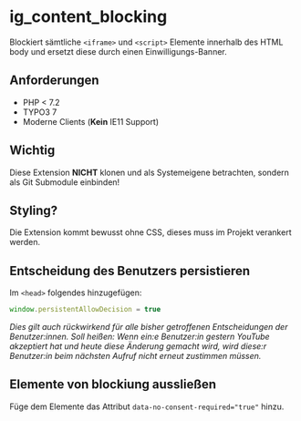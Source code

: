 # ig_content_blocking
Blockiert sämtliche `<iframe>` und `<script>` Elemente innerhalb des HTML body und ersetzt diese durch einen Einwilligungs-Banner.

## Anforderungen
- PHP < 7.2
- TYPO3 7
- Moderne Clients (**Kein** IE11 Support)

## Wichtig
Diese Extension **NICHT** klonen und als Systemeigene betrachten, sondern als Git Submodule einbinden!

## Styling?
Die Extension kommt bewusst ohne CSS, dieses muss im Projekt verankert werden.

## Entscheidung des Benutzers persistieren
Im `<head>` folgendes hinzugefügen:
```js
window.persistentAllowDecision = true
```
_Dies gilt auch rückwirkend für alle bisher getroffenen Entscheidungen der Benutzer:innen. Soll heißen: Wenn ein:e Benutzer:in gestern YouTube akzeptiert hat und heute diese Änderung gemacht wird, wird diese:r Benutzer:in beim nächsten Aufruf nicht erneut zustimmen müssen._

## Elemente von blockiung aussließen
Füge dem Elemente das Attribut `data-no-consent-required="true"` hinzu.
